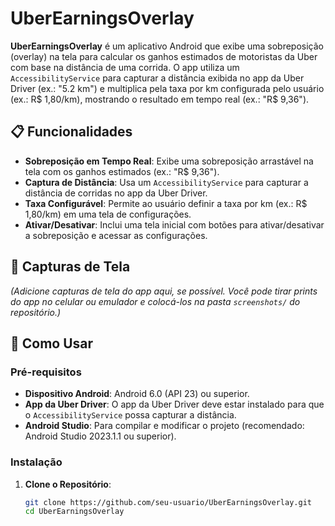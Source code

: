 # UberEarningsOverlay
**UberEarningsOverlay** é um aplicativo Android que exibe uma sobreposição (overlay) na tela para calcular os ganhos estimados de motoristas da Uber com base na distância de uma corrida. O app utiliza um `AccessibilityService` para capturar a distância exibida no app da Uber Driver (ex.: "5.2 km") e multiplica pela taxa por km configurada pelo usuário (ex.: R$ 1,80/km), mostrando o resultado em tempo real (ex.: "R$ 9,36").

## 📋 Funcionalidades

- **Sobreposição em Tempo Real**: Exibe uma sobreposição arrastável na tela com os ganhos estimados (ex.: "R$ 9,36").
- **Captura de Distância**: Usa um `AccessibilityService` para capturar a distância de corridas no app da Uber Driver.
- **Taxa Configurável**: Permite ao usuário definir a taxa por km (ex.: R$ 1,80/km) em uma tela de configurações.
- **Ativar/Desativar**: Inclui uma tela inicial com botões para ativar/desativar a sobreposição e acessar as configurações.

## 📸 Capturas de Tela

*(Adicione capturas de tela do app aqui, se possível. Você pode tirar prints do app no celular ou emulador e colocá-los na pasta `screenshots/` do repositório.)*

## 🚀 Como Usar

### Pré-requisitos

- **Dispositivo Android**: Android 6.0 (API 23) ou superior.
- **App da Uber Driver**: O app da Uber Driver deve estar instalado para que o `AccessibilityService` possa capturar a distância.
- **Android Studio**: Para compilar e modificar o projeto (recomendado: Android Studio 2023.1.1 ou superior).

### Instalação

1. **Clone o Repositório**:
   ```bash
   git clone https://github.com/seu-usuario/UberEarningsOverlay.git
   cd UberEarningsOverlay
